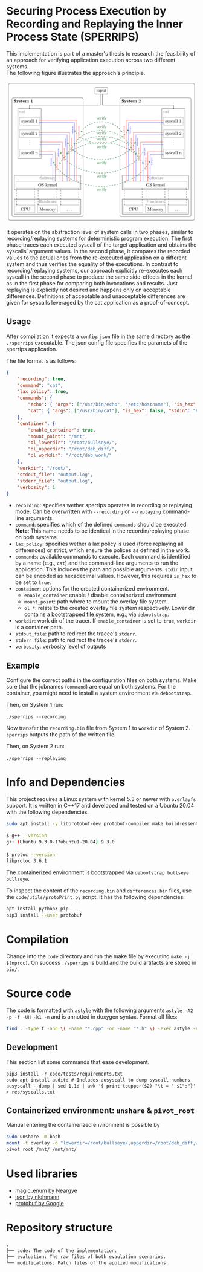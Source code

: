 # Securing Process Execution by Recording and Replaying the Inner Process State (SPERRIPS) 

This implementation is part of a master's thesis to research the feasibility of an approach for verifying application execution across two different systems.  
The following figure illustrates the approach's principle.

![Overview of SPERRIPS approach](resources/overview.svg)

It operates on the abstraction level of system calls in two phases, similar to recording/replaying systems for deterministic program execution.
The first phase traces each executed syscall of the target application and obtains the syscalls’ argument values.
In the second phase, it compares the recorded values to the actual ones from the re-executed application on a different system and thus verifies the equality of the executions.
In contrast to recording/replaying systems, our approach explicitly re-executes each syscall in the second phase to produce the same side-effects in the kernel as in the first phase for comparing both invocations and results.
Just replaying is explicitly not desired and happens only on acceptable differences. Definitions of acceptable and unacceptable differences are given for syscalls leveraged by the cat application as a proof-of-concept.

## Usage

After [compilation](#compilation) it expects a `config.json` file in the same directory as the `./sperrips` executable.
The json config file specifies the paramets of the sperrips application.

The file format is as follows:

```json
{
    "recording": true,
    "command": "cat",
    "lax_policy": true,
    "commands": {
        "echo": { "args": ["/usr/bin/echo", "/etc/hostname"], "is_hex": false, "stdin": "" },
        "cat": { "args": ["/usr/bin/cat"], "is_hex": false, "stdin": "Hello World! This is input from stdin!" }
    },
    "container": {
        "enable_container": true,
        "mount_point": "/mnt",
        "ol_lowerdir": "/root/bullseye/",
        "ol_upperdir": "/root/deb_diff/",
        "ol_workdir": "/root/deb_work/"
    },
    "workdir": "/root/",
    "stdout_file": "output.log",
    "stderr_file": "output.log",
    "verbosity": 1
}
```

- `recording`: specifies wether sperrips operates in recording or replaying mode. Can be overwritten with `--recording` or `--replaying` command-line arguments.
- `command`: specifies which of the defined `commands` should be executed. **Note**: This name needs to be identical in the recordin/replaying phase on both systems.
- `lax_policy`: specifies wether a lax policy is used (force replaying all differences) or strict, which ensure the polices as defined in the work.
- `commands`: available commands to execute. Each command is identified by a name (e.g., `cat`) and the command-line arguments to run the application. This includes the path and possible arguments. `stdin` input can be encoded as hexadecimal values. However, this requires `is_hex` to be set to `true`.
- `container`: options for the created containerized environment.
    - `enable_container` enable / disable containerized environment
    - `mount_point`: path where to mount the overlay file system
    - `ol_*`:  relate to the created **o**ver**l**ay file system respectively. Lower dir contains [a bootstrapped file system](#bootstrap), e.g., via `debootstrap`.
- `workdir`: work dir of the tracer. If `enable_container` is set to `true`, `workdir` is a container path.
- `stdout_file`: path to redirect the tracee's `stderr`.
- `stderr_file`: path to redirect the tracee's `stderr`.
- `verbosity`: verbosity level of outputs


## Example

Configure the correct paths in the configuration files on both systems. Make sure that the jobnames (`command`) are equal on both systems. For the container, you might need to install a system environment via `debootstrap`.

Then, on System 1 run:

`./sperrips --recording`

Now transfer the `recording.bin` file from System 1 to `workdir` of System 2. `sperrips` outputs the path of the written file.

Then, on System 2 run:

`./sperrips --replaying`


# Info and Dependencies

This project requires a Linux system with kernel 5.3 or newer with `overlayfs` support.
It is written in C++17 and developed and tested on a Ubuntu 20.04 with the following dependencies.

```bash
sudo apt install -y libprotobuf-dev protobuf-compiler make build-essential debootstrap git
```

```bash
$ g++ --version
g++ (Ubuntu 9.3.0-17ubuntu1~20.04) 9.3.0

$ protoc --version
libprotoc 3.6.1
```

<a name="bootstrap"></a>The containerized environment is bootstrapped via `debootstrap bullseye bullseye`.

To inspect the content of the `recording.bin` and `differences.bin` files, use the `code/utils/protoPrint.py` script.
It has the following dependencies:

```bash
apt install python3-pip
pip3 install --user protobuf
```

# <a name="compilation"></a> Compilation
Change into the `code` directory and run the make file by executing `make -j $(nproc)`.
On success `./sperrips` is build and the build artifacts are stored in `bin/`.

# Source code

The code is formatted with `astyle` with the following arguments `astyle -A2 -p -f -UH -k1 -n` and is annotted in doxygen syntax.
Format all files:

```bash
find . -type f -and \( -name "*.cpp" -or -name "*.h" \) -exec astyle -A2 -p -f -UH -k1 -n "{}" \;
```

## Development

This section list some commands that ease development.

```
pip3 install -r code/tests/requirements.txt
sudo apt install auditd # Includes ausyscall to dump syscall numbers
ausyscall --dump | sed 1,1d | awk '{ print toupper($2) "\t = " $1";"}' > res/syscalls.txt
```

## Containerized environment: `unshare` & `pivot_root`

Manual entering the containerized environment is possible by

```bash
sudo unshare -m bash
mount -t overlay -o "lowerdir=/root/bullseye/,upperdir=/root/deb_diff,workdir=/root/deb_work/" overlayfs /mnt/
pivot_root /mnt/ /mnt/mnt/
```

# Used libraries

- [magic_enum by Neargye](https://github.com/Neargye/magic_enum)
- [json by nlohmann](https://github.com/nlohmann/json)
- [protobuf by Google](https://github.com/google/protobuf)

# Repository structure

```
.
├── code: The code of the implementation.
├── evaluation: The raw files of both evaulation scenarios.
└── modifications: Patch files of the applied modifications.
```

